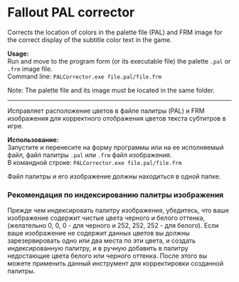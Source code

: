 # Fallout PAL corrector

Corrects the location of colors in the palette file (PAL) and FRM image for the correct display of the subtitle color text in the game.

**Usage:** \
Run and move to the program form (or its executable file) the palette `.pal` or `.frm` image file. \
Сommand line: `PALCorrector.exe file.pal/file.frm`

Note: The palette file and its image must be located in the same folder.

---

Исправляет расположение цветов в файле палитры (PAL) и FRM изображения для корректного отображения цветов текста субтитров в игре.

**Использование:** \
Запустите и перенесите на форму программы или на ее исполняемый файл, файл палитры `.pal` или `.frm` файл изображения. \
В командной строке: `PALCorrector.exe file.pal/file.frm`

Файл палитры и его изображение должны находиться в одной папке.


### Рекомендация по индексированию палитры изображения

Прежде чем индексировать палитру изображения, убедитесь, что ваше изображение содержит чистые цвета черного и белого оттенка,
(желательно 0, 0, 0 - для черного и 252, 252, 252 - для белого).
Если ваше изображение не содержит данных цветов вы должны зарезервировать одно или два места по эти цвета, и создать индексированную палитру,
и в ручную добавить в палитру недостающие цвета белого или черного оттенка.
После этого вы можете применить данный инструмент для корректировки созданной палитры.